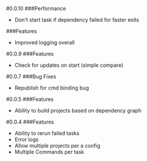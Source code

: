 #0.0.10
###Performance
- Don't start task if dependency failed for faster exits

###Features
- Improved logging overall

#0.0.9
###Features
- Check for updates on start (simple compare)

#0.0.7
###Bug Fixes
- Republish for cmd binding bug

#0.0.5
###Features
- Ability to build projects based on dependency graph

#0.0.4
###Features
- Ability to rerun failed tasks
- Error logs
- Allow multiple projects per a config
- Multiple Commands per task
